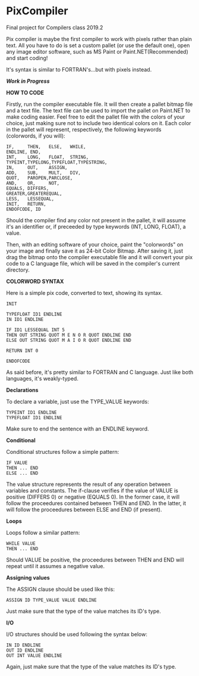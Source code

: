 # PixCompiler 
Final project for Compilers class 2019.2

Pix compiler is maybe the first compiler to work with pixels rather than plain text. All you have to do is set a custom
pallet (or use the default one), open any image editor software, such as MS Paint or Paint.NET(Recommended) and start coding!

It's syntax is similar to FORTRAN's...but with pixels instead.

***Work in Progress***


**HOW TO CODE**

Firstly, run the compiler executable file. It will then create a pallet bitmap file and a text file.
The text file can be used to import the pallet on Paint.NET to make coding easier. Feel free to edit the pallet 
file with the colors of your choice, just making sure not to include two identical colors on it. 
Each color in the pallet will represent, respectively, the following keywords (colorwords, if you will):

    IF,     THEN,   ELSE,   WHILE,
    ENDLINE, END,
    INT,    LONG,   FLOAT,  STRING,
    TYPEINT,TYPELONG,TYPEFLOAT,TYPESTRING,
    IN,     OUT,    ASSIGN,
    ADD,    SUB,    MULT,   DIV,
    QUOT,   PAROPEN,PARCLOSE,
    AND,    OR,     NOT,
    EQUALS, DIFFERS,
    GREATER,GREATEREQUAL,
    LESS,   LESSEQUAL,
    INIT,   RETURN,
    ENDOFCODE, ID

Should the compiler find any color not present in the pallet, it will assume it's an identifier or, if preceeded 
by type keywords (INT, LONG, FLOAT), a value.

Then, with an editing software of your choice, paint the "colorwords" on your image and finally save it as 24-bit Color Bitmap.
After saving it, just drag the bitmap onto the compiler executable file and it will convert your pix code to a C language file,
which will be saved in the compiler's current directory.

**COLORWORD SYNTAX**

Here is a simple pix code, converted to text, showing its syntax.


    INIT

    TYPEFLOAT ID1 ENDLINE
    IN ID1 ENDLINE

    IF ID1 LESSEQUAL INT 5
    THEN OUT STRING QUOT M E N O R QUOT ENDLINE END
    ELSE OUT STRING QUOT M A I O R QUOT ENDLINE END

    RETURN INT 0

    ENDOFCODE

As said before, it's pretty similar to FORTRAN and C language. Just like both languages, it's weakly-typed.

**Declarations**

To declare a variable, just use the TYPE_VALUE keywords:

    TYPEINT ID1 ENDLINE
    TYPEFLOAT ID1 ENDLINE

Make sure to end the sentence with an ENDLINE keyword.

**Conditional**

Conditional structures follow a simple pattern:

    IF VALUE
    THEN ... END
    ELSE ... END 

The value structure represents the result of any operation between variables and constants. The if-clause verifies
if the value of VALUE is positive (DIFFERS 0) or negative (EQUALS 0). In the former case, it will follow the proceedures
contained between THEN and END. In the latter, it will follow the proceedures between ELSE and END (if present).

**Loops**

Loops follow a similar pattern:
    
    WHILE VALUE
    THEN ... END
        
Should VALUE be positive, the proceedures between THEN and END will repeat until it assumes a negative value.

**Assigning values**

The ASSIGN clause should be used like this:

    ASSIGN ID TYPE_VALUE VALUE ENDLINE

Just make sure that the type of the value matches its ID's type.

**I/O**

I/O structures should be used following the syntax below:

    IN ID ENDLINE
    OUT ID ENDLINE
    OUT INT VALUE ENDLINE

Again, just make sure that the type of the value matches its ID's type.



    
